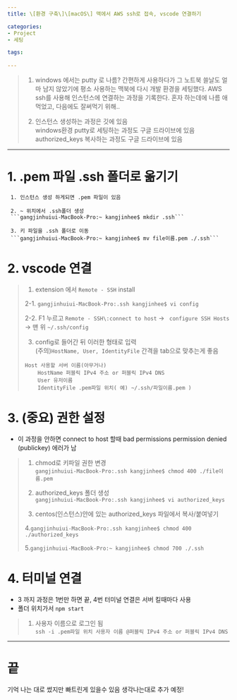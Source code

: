 ```yaml
---
title: \[환경 구축\]\[macOS\] 맥에서 AWS ssh로 접속, vscode 연결하기

categories:
- Project
- 세팅

tags:
  
---
```


> 1. windows 에서는 putty 로 나름? 간편하게 사용하다가 그 노트북 쓸날도 얼마 남지 않았기에 평소 사용하는 맥북에 다시 개발 환경을 세팅했다.
> AWS ssh를 사용해 인스턴스에 연결하는 과정을 기록한다. 혼자 하는데에 나름 애먹었고, 다음에도 잘써먹기 위해..
>
> 2. 인스턴스 생성하는 과정은 깃에 있음   
> windows환경 putty로 세팅하는 과정도 구글 드라이브에 있음    
> authorized_keys 복사하는 과정도 구글 드라이브에 있음


- - -   

# 1. .pem 파일 .ssh 폴더로 옮기기
```
 1. 인스턴스 생성 하게되면 .pem 파일이 있음

 2. ~ 위치에서 .ssh폴더 생성   
 ```gangjinhuiui-MacBook-Pro:~ kangjinhee$ mkdir .ssh```

 3. 키 파일을 .ssh 폴더로 이동   
 ```gangjinhuiui-MacBook-Pro:~ kangjinhee$ mv file이름.pem ./.ssh```
```




# 2. vscode 연결

> 1. extension 에서 ```Remote - SSH``` install
>
> 2-1. ```gangjinhuiui-MacBook-Pro:.ssh kangjinhee$ vi config```
> 
> 2-2. F1 누르고
> ```Remote - SSH\:connect to host``` -> ``` configure SSH Hosts```
> -> 맨 위 ```~/.ssh/config``` 
> 
> 3. config로 들어간 뒤 이러한 형태로 입력   
> (주의)```HostName, User, IdentityFile``` 간격을 tab으로 맞추는게 좋음
> ```
> Host 사용할 서버 이름(아무거나)
>     HostName 퍼블릭 IPv4 주소 or 퍼블릭 IPv4 DNS
>     User 유저이름
>     IdentityFile .pem파일 위치( 예) ~/.ssh/파일이름.pem )
> ```




# 3. (중요) 권한 설정
- 이 과정을 안하면 connect to host 할때 bad permissions permission denied (publickey) 에러가 남

> 1.  chmod로 키파일 권한 변경   
> ```gangjinhuiui-MacBook-Pro:.ssh kangjinhee$ chmod 400 ./file이름.pem ```
> 
> 2. authorized_keys 폴더 생성   
> ```gangjinhuiui-MacBook-Pro:.ssh kangjinhee$ vi authorized_keys```
> 
> 3. centos(인스턴스)안에 있는 authorized_keys 파일에서 복사/붙여넣기   
> 
> 4.```gangjinhuiui-MacBook-Pro:.ssh kangjinhee$ chmod 400 ./authorized_keys```   
> 
> 5.```gangjinhuiui-MacBook-Pro:~ kangjinhee$ chmod 700 ./.ssh```   




# 4. 터미널 연결
- 3 까지 과정은 1번만 하면 끝, 4번 터미널 연결은 서버 킬때마다 사용   
- 폴더 위치가서 ```npm start```

> 1. 사용자 이름으로 로그인 됨   
> ```ssh -i .pem파일 위치 사용자 이름 @퍼블릭 IPv4 주소 or 퍼블릭 IPv4 DNS```



- - - 

# 끝
기억 나는 대로 썼지만 빠트린게 있을수 있음 생각나는대로 추가 예정!

